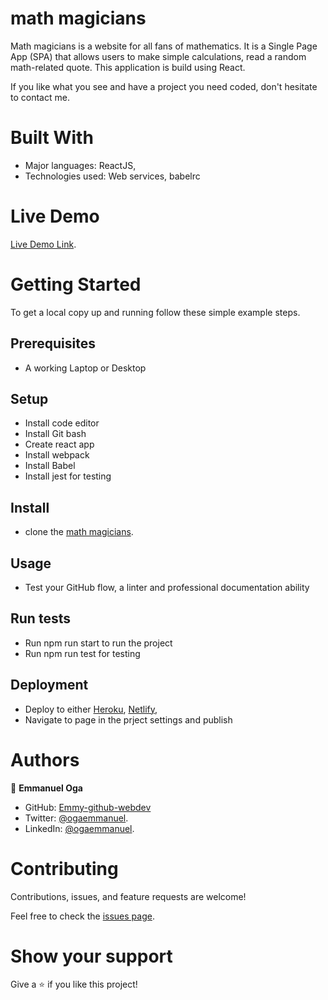 # math magicians

Math magicians is a website for all fans of mathematics. It is a Single Page App (SPA) that allows users to make simple calculations, read a random math-related quote.
This application is build using React.


If you like what you see and have a project you need coded, don't hesitate to contact me.



# Built With


- Major languages: ReactJS,
- Technologies used: Web services, babelrc


# Live Demo

[Live Demo Link]().


# Getting Started


To get a local copy up and running follow these simple example steps.

## Prerequisites
- A working Laptop or Desktop
## Setup
- Install code editor
- Install Git bash
- Create react app
- Install webpack
- Install Babel
- Install jest for testing
## Install
- clone the [math magicians](https://github.com/Emmy-github-webdev/math-magicians).
## Usage
- Test your GitHub flow, a linter and professional documentation ability
## Run tests
- Run npm run start to run the project
- Run npm run test for testing
## Deployment
- Deploy to either [Heroku](https://www.heroku.com/), [Netlify](https://www.netlify.com/),
- Navigate to page in the prject settings and publish
# Authors
👤 **Emmanuel Oga**
- GitHub: [Emmy-github-webdev](https://github.com/Emmy-github-webdev)
- Twitter: [@ogaemmanuel](https://twitter.com/OgaemmanuelOga).
- LinkedIn: [@ogaemmanuel](https://www.linkedin.com/in/emmanuel-oga-16171584/).


# Contributing

Contributions, issues, and feature requests are welcome!

Feel free to check the [issues page](https://github.com/Emmy-github-webdev/math-magicians/issues).

# Show your support

Give a :star: if you like this project!

